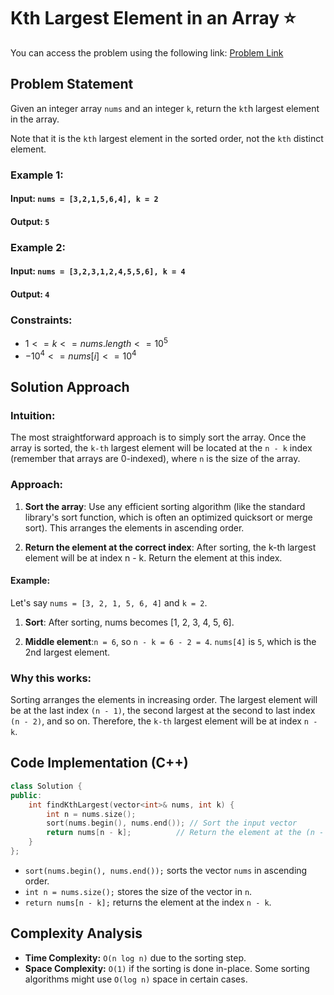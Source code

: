 # Kth Largest Element in an Array ⭐
You can access the problem using the following link: [Problem Link](https://leetcode.com/problems/kth-largest-element-in-an-array/description/)

## Problem Statement
Given an integer array `nums` and an integer `k`, return the `kt`h largest element in the array.

Note that it is the `kth` largest element in the sorted order, not the `kth` distinct element.

### Example 1:
#### Input: `nums = [3,2,1,5,6,4], k = 2`
#### Output: `5`

### Example 2:
#### Input: `nums = [3,2,3,1,2,4,5,5,6], k = 4`
#### Output: `4`
 
### Constraints:
* $1 <= k <= nums.length <= 10^5$
* $-10^4 <= nums[i] <= 10^4$

## Solution Approach

### Intuition:

The most straightforward approach is to simply sort the array. Once the array is sorted, the `k-th` largest element will be located at the `n - k` index (remember that arrays are 0-indexed), where `n` is the size of the array.

### Approach:

1. **Sort the array**: Use any efficient sorting algorithm (like the standard library's sort function, which is often an optimized quicksort or merge sort). This arranges the elements in ascending order.

2. **Return the element at the correct index**: After sorting, the k-th largest element will be at index n - k.  Return the element at this index.

#### Example:

Let's say `nums = [3, 2, 1, 5, 6, 4]` and `k = 2`.

1. **Sort**: After sorting, nums becomes [1, 2, 3, 4, 5, 6].

2. **Middle element**:`n = 6`, so `n - k = 6 - 2 = 4`.  `nums[4]` is `5`, which is the 2nd largest element.

### Why this works:

Sorting arranges the elements in increasing order.  The largest element will be at the last index `(n - 1)`, the second largest at the second to last index `(n - 2)`, and so on.  Therefore, the `k-th` largest element will be at index `n - k`.

## Code Implementation (C++)
```C++
class Solution {
public:
    int findKthLargest(vector<int>& nums, int k) {
        int n = nums.size();
        sort(nums.begin(), nums.end()); // Sort the input vector
        return nums[n - k];          // Return the element at the (n - k)th index
    }
};
```
- `sort(nums.begin(), nums.end());` sorts the vector `nums` in ascending order.
- `int n = nums.size();` stores the size of the vector in `n`.
- `return nums[n - k];` returns the element at the index `n - k`.

## Complexity Analysis
- **Time Complexity:** `O(n log n)` due to the sorting step.
- **Space Complexity:** `O(1)` if the sorting is done in-place. Some sorting algorithms might use `O(log n)` space in certain cases.